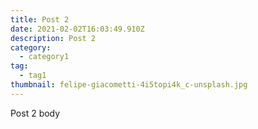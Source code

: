 ```yaml
---
title: Post 2
date: 2021-02-02T16:03:49.910Z
description: Post 2
category:
  - category1
tag:
  - tag1
thumbnail: felipe-giacometti-4i5topi4k_c-unsplash.jpg
---
```


Post 2 body
